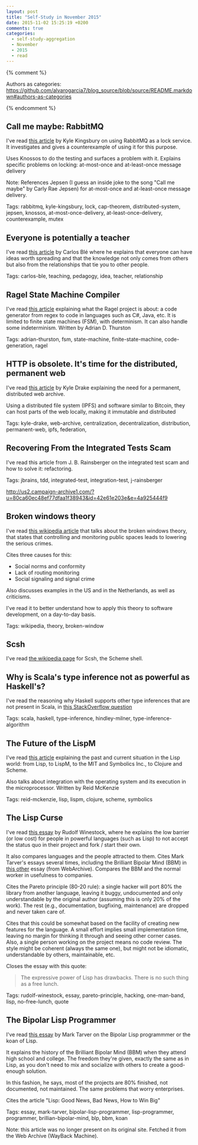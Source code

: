 ```yaml
---
layout: post
title: "Self-Study in November 2015"
date: 2015-11-02 15:25:19 +0200
comments: true
categories: 
  - self-study-aggregation
  - November
  - 2015
  - read
---
```


{% comment %}  

Authors as categories: https://github.com/alvarogarcia7/blog_source/blob/source/README.markdown#authors-as-categories

{% endcomment %}


## Call me maybe: RabbitMQ

I've read [this article][rabbit-mq-as-lock-service] by Kyle Kingsbury on using RabbitMQ as a lock service. It investigates and gives a counterexample of using it for this purpose.

Uses Knossos to do the testing and surfaces a problem with it. Explains specific problems on locking: at-most-once and at-least-once message delivery

Note: References Jepsen (I guess an inside joke to the song "Call me maybe" by Carly Rae Jepsen) for at-most-once and at-least-once message delivery.

Tags: rabbitmq, kyle-kingsbury, lock, cap-theorem, distributed-system, jepsen, knossos, at-most-once-delivery, at-least-once-delivery, counterexample, mutex

[rabbit-mq-as-lock-service]: https://aphyr.com/posts/315-call-me-maybe-rabbitmq

## Everyone is potentially a teacher

I've read [this article][everyone-a-teacher] by Carlos Blé where he explains that everyone can have ideas worth spreading and that the knowledge not only comes from others but also from the relationships that tie you to other people.

Tags: carlos-ble, teaching, pedagogy, idea, teacher, relationship 

[everyone-a-teacher]: http://www.carlosble.com/2015/09/everyone-is-potentially-a-teacher

## Ragel State Machine Compiler

I've read [this article][ragel-fsm] explaining what the Ragel project is about: a code generator from regex to code in languages such as C#, Java, etc. It is limited to finite state machines (FSM), with determinism. It can also handle some indeterminism. Written by Adrian D. Thurston

Tags: adrian-thurston, fsm, state-machine, finite-state-machine, code-generation, ragel

[ragel-fsm]: http://www.colm.net/open-source/ragel/

## HTTP is obsolete. It's time for the distributed, permanent web

I've read [this article][permanent-web] by Kyle Drake explaining the need for a permanent, distributed web archive.

Using a distributed file system (IPFS) and software similar to Bitcoin, they can host parts of the web locally, making it immutable and distributed

Tags: kyle-drake, web-archive, centralization, decentralization, distribution, permanent-web, ipfs, federation, 

[permanent-web]: https://ipfs.io/ipfs/QmNhFJjGcMPqpuYfxL62VVB9528NXqDNMFXiqN5bgFYiZ1/its-time-for-the-permanent-web.html

## Recovering From the Integrated Tests Scam

I've read this article from J. B. Rainsberger on the integrated test scam and how to solve it: refactoring.

Tags: jbrains, tdd, integrated-test, integration-test, j-rainsberger

http://us2.campaign-archive1.com/?u=80ca60ec48ef77dfaa1f38943&id=42e61e203e&e=4a925444f9

## Broken windows theory

I've read [this wikipedia article][broken-windows-theory] that talks about the broken windows theory, that states that controlling and monitoring public spaces leads to lowering the serious crimes.

Cites three causes for this:

  * Social norms and conformity
  * Lack of routing monitoring
  * Social signaling and signal crime

Also discusses examples in the US and in the Netherlands, as well as criticisms.

I've read it to better understand how to apply this theory to software development, on a day-to-day basis.

Tags: wikipedia, theory, broken-window

[broken-windows-theory]: https://en.wikipedia.org/wiki/Broken_windows_theory

## Scsh

I've read [the wikipedia page][wiki-scsh] for Scsh, the Scheme shell.

[wiki-scsh]: https://en.wikipedia.org/wiki/Scsh

## Why is Scala's type inference not as powerful as Haskell's?

I've read the reasoning why Haskell supports other type inferences that are not present in Scala, in [this StackOverflow question][scala-vs-haskell-type-inference]

Tags: scala, haskell, type-inference, hindley-milner, type-inference-algorithm

[scala-vs-haskell-type-inference]: http://stackoverflow.com/questions/7234095/why-is-scalas-type-inference-not-as-powerful-as-haskells

## The Future of the LispM

I've read [this article][future-lispm] explaining the past and current situation in the Lisp world: from Lisp, to LispM, to the MIT and Symbolics Inc., to Clojure and Scheme.

Also talks about integration with the operating system and its execution in the microprocessor. Written by Reid McKenzie

Tags: reid-mckenzie, lisp, lispm, clojure, scheme, symbolics

[future-lispm]: http://arrdem.com/2014/11/28/the_future_of_the_lispm/

## The Lisp Curse

I've read [this essay][lisp-curse] by Rudolf Winestock, where he explains the low barrier (or low cost) for people in powerful languages (such as Lisp) to not accept the status quo in their project and fork / start their own.

It also compares languages and the people attracted to them. Cites Mark Tarver's essays several times, including the Brilliant Bipolar Mind (BBM) in [this other][bipolar-lisp-programmer] essay (from WebArchive). Compares the BBM and the normal worker in usefulness to companies.

Cites the Pareto principle (80-20 rule): a single hacker will port 80% the library from another language, leaving it buggy, undocumented and only understandable by the original author (assuming this is only 20% of the work). The rest (e.g., documentation, bugfixing, maintenance) are dropped and never taken care of.

Cites that this could be somewhat based on the facility of creating new features for the language. A small effort implies small implementation time, leaving no margin for thinking it through and seeing other corner cases. Also, a single person working on the project means no code review. The style might be coherent (always the same one), but might not be idiomatic, understandable by others, maintainable, etc.

Closes the essay with this quote:

> The expressive power of Lisp has drawbacks. There is no such thing as a free lunch.

Tags: rudolf-winestock, essay, pareto-principle, hacking, one-man-band, lisp, no-free-lunch, quote

[lisp-curse]: http://www.winestockwebdesign.com/Essays/Lisp_Curse.html
[bipolar-lisp-programmer]: https://web.archive.org/web/20150308085419/http://www.lambdassociates.org/blog/bipolar.htm

## The Bipolar Lisp Programmer

I've read [this essay][bipolar-lisp-programmer] by Mark Tarver on the Bipolar Lisp programmmer or the koan of Lisp.

It explains the history of the Brilliant Bipolar Mind (BBM) when they attend high school and college. The freedom they're given, exactly the same as in Lisp, as you don't need to mix and socialize with others to create a good-enough solution.

In this fashion, he says, most of the projects are 80% finished, not documented, not maintained. The same problems that worry enterprises.

Cites the article "Lisp: Good News, Bad News, How to Win Big"

Tags: essay, mark-tarver, bipolar-lisp-programmer, lisp-programmer, programmer, brillian-bipolar-mind, blp, bbm, koan

Note: this article was no longer present on its original site. Fetched it from the Web Archive (WayBack Machine).

[bipolar-lisp-programmer]: https://web.archive.org/web/20150308085419/http://www.lambdassociates.org/blog/bipolar.htm

